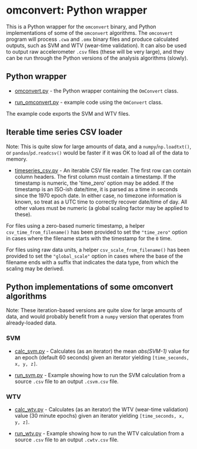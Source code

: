 # omconvert: Python wrapper

This is a Python wrapper for the `omconvert` binary, and Python implementations of some of the `omconvert` algorithms.  The `omconvert` program will process `.cwa` and `.omx` binary files and produce calculated outputs, such as SVM and WTV (wear-time validation).  It can also be used to output raw accelerometer `.csv` files (these will be very large), and they can be run through the Python versions of the analysis algorithms (slowly).


## Python wrapper

* [omconvert.py](omconvert.py) - the Python wrapper containing the `OmConvert` class.

* [run_omconvert.py](run_omconvert.py) - example code using the `OmConvert` class.

The example code exports the SVM and WTV files.


## Iterable time series CSV loader

Note: This is quite slow for large amounts of data, and a `numpy`/`np.loadtxt()`, or `pandas`/`pd.readcsv()` would be faster if it was OK to load all of the data to memory.

* [timeseries_csv.py](timeseries_csv.py) - An iterable CSV file reader.  The first row can contain column headers.  The first column must contain a timestamp.  If the timestamp is numeric, the 'time_zero' option may be added.  If the timestamp is an ISO-ish date/time, it is parsed as a time in seconds since the 1970 epoch date.  In either case, no timezone information is known, so treat as a UTC time to correctly recover date/time of day.  All other values must be numeric (a global scaling factor may be applied to these).

For files using a zero-based numeric timestamp, a helper `csv_time_from_filename()` has been provided to set the `"time_zero"` option in cases where the filename starts with the timestamp for the `0` time.

For files using raw data units, a helper `csv_scale_from_filename()` has been provided to set the `"global_scale"` option in cases where the base of the filename ends with a suffix that indicates the data type, from which the scaling may be derived.


## Python implementations of some omconvert algorithms

Note: These iteration-based versions are quite slow for large amounts of data, and would probably benefit from a `numpy` version that operates from already-loaded data.

### SVM

* [calc_svm.py](calc_svm.py) - Calculates (as an iterator) the mean *abs(SVM-1)* value for an epoch (default 60 seconds) given an iterator yielding `[time_seconds, x, y, z]`.

* [run_svm.py](run_svm.py) - Example showing how to run the SVM calculation from a source `.csv` file to an output `.csvm.csv` file.

### WTV

* [calc_wtv.py](calc_svm.py) - Calculates (as an iterator) the WTV (wear-time validation) value (30 minute epochs) given an iterator yielding `[time_seconds, x, y, z]`.

* [run_wtv.py](run_wtv.py) - Example showing how to run the WTV calculation from a source `.csv` file to an output `.cwtv.csv` file.

